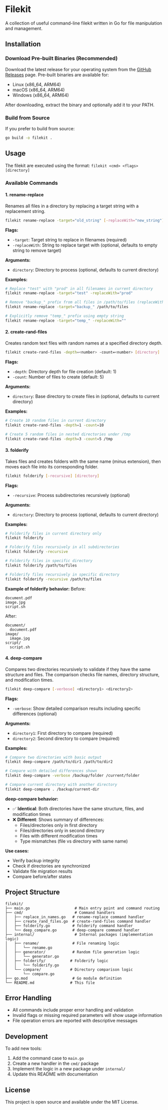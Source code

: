 # Filekit

A collection of useful command-line filekit written in Go for file manipulation and management.

## Installation

### Download Pre-built Binaries (Recommended)

Download the latest release for your operating system from the [GitHub Releases](https://github.com/fahidsarker/go-filekit/releases) page. Pre-built binaries are available for:
- Linux (x86_64, ARM64)
- macOS (x86_64, ARM64)  
- Windows (x86_64, ARM64)

After downloading, extract the binary and optionally add it to your PATH.

### Build from Source

If you prefer to build from source:

```bash
go build -o filekit .
```

## Usage

The filekit are executed using the format: `filekit <cmd> <flags> [directory]`

### Available Commands

#### 1. rename-replace

Renames all files in a directory by replacing a target string with a replacement string.

```bash
filekit rename-replace -target="old_string" [-replaceWith="new_string"] [directory]
```

**Flags:**
- `-target`: Target string to replace in filenames (required)
- `-replaceWith`: String to replace target with (optional, defaults to empty string to remove target)

**Arguments:**
- `directory`: Directory to process (optional, defaults to current directory)

**Examples:**
```bash
# Replace "test" with "prod" in all filenames in current directory
filekit rename-replace -target="test" -replaceWith="prod"

# Remove "backup_" prefix from all files in /path/to/files (replaceWith omitted)
filekit rename-replace -target="backup_" /path/to/files

# Explicitly remove "temp_" prefix using empty string
filekit rename-replace -target="temp_" -replaceWith=""
```

#### 2. create-rand-files

Creates random text files with random names at a specified directory depth.

```bash
filekit create-rand-files -depth=<number> -count=<number> [directory]
```

**Flags:**
- `-depth`: Directory depth for file creation (default: 1)
- `-count`: Number of files to create (default: 5)

**Arguments:**
- `directory`: Base directory to create files in (optional, defaults to current directory)

**Examples:**
```bash
# Create 10 random files in current directory
filekit create-rand-files -depth=1 -count=10

# Create 5 random files in nested directories under /tmp
filekit create-rand-files -depth=3 -count=5 /tmp
```

#### 3. folderify

Takes files and creates folders with the same name (minus extension), then moves each file into its corresponding folder.

```bash
filekit folderify [-recursive] [directory]
```

**Flags:**
- `-recursive`: Process subdirectories recursively (optional)

**Arguments:**
- `directory`: Directory to process (optional, defaults to current directory)

**Examples:**
```bash
# Folderify files in current directory only
filekit folderify

# Folderify files recursively in all subdirectories
filekit folderify -recursive

# Folderify files in specific directory
filekit folderify /path/to/files

# Folderify files recursively in specific directory
filekit folderify -recursive /path/to/files
```

**Example of folderify behavior:**
Before:
```
document.pdf
image.jpg
script.sh
```

After:
```
document/
  document.pdf
image/
  image.jpg
script/
  script.sh
```

#### 4. deep-compare

Compares two directories recursively to validate if they have the same structure and files. The comparison checks file names, directory structure, and modification times.

```bash
filekit deep-compare [-verbose] <directory1> <directory2>
```

**Flags:**
- `-verbose`: Show detailed comparison results including specific differences (optional)

**Arguments:**
- `directory1`: First directory to compare (required)
- `directory2`: Second directory to compare (required)

**Examples:**
```bash
# Compare two directories with basic output
filekit deep-compare /path/to/dir1 /path/to/dir2

# Compare with detailed differences shown
filekit deep-compare -verbose /backup/folder /current/folder

# Compare current directory with another directory
filekit deep-compare . /backup/current-dir
```

**deep-compare behavior:**
- ✅ **Identical**: Both directories have the same structure, files, and modification times
- ❌ **Different**: Shows summary of differences:
  - Files/directories only in first directory
  - Files/directories only in second directory  
  - Files with different modification times
  - Type mismatches (file vs directory with same name)

**Use cases:**
- Verify backup integrity
- Check if directories are synchronized
- Validate file migration results
- Compare before/after states

## Project Structure

```
filekit/
├── main.go                    # Main entry point and command routing
├── cmd/                       # Command handlers
│   ├── replace_in_names.go   # rename-replace command handler
│   ├── create_rand_files.go  # create-rand-files command handler
│   ├── folderify.go          # folderify command handler
│   └── deep_compare.go       # deep-compare command handler
├── internal/                  # Internal packages (implementation logic)
│   ├── rename/               # File renaming logic
│   │   └── rename.go
│   ├── generator/            # Random file generation logic
│   │   └── generator.go
│   ├── folderify/           # Folderify logic
│   │   └── folderify.go
│   └── compare/             # Directory comparison logic
│       └── compare.go
├── go.mod                    # Go module definition
└── README.md                # This file
```

## Error Handling

- All commands include proper error handling and validation
- Invalid flags or missing required parameters will show usage information
- File operation errors are reported with descriptive messages

## Development

To add new tools:

1. Add the command case to `main.go`
2. Create a new handler in the `cmd/` package
3. Implement the logic in a new package under `internal/`
4. Update this README with documentation

## License

This project is open source and available under the MIT License.
